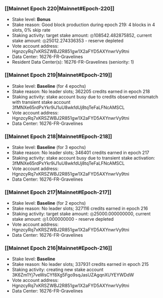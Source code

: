 ### [[Mainnet Epoch 220|Mainnet#Epoch-220]]
* Stake level: **Bonus**
* Stake reason: Good block production during epoch 219: 4 blocks in 4 slots, 0% skip rate
* Staking activity: target stake amount: ◎108542.482875852, current stake amount: ◎25012.274336353 - reserve depleted
* Vote account address: HgnzcyRq7xKRSZWBJ2R851gw1X2aFYD5AXYnwrVy9tni
* Data Center: 16276-FR-Gravelines
* Resident Data Center(s): 16276-FR-Gravelines (seniority: 1)
### [[Mainnet Epoch 219|Mainnet#Epoch-219]]
* Stake level: **Baseline** (for 4 epochs)
* Stake reason: No leader slots; 362205 credits earned in epoch 218
* Staking activity: stake account busy due to credits observed mismatch with transient stake account 3fMNXe65rdPxYkr9iJ1uU8wkfdUj8tqTeFaLFNcAMSCL
* Vote account address: HgnzcyRq7xKRSZWBJ2R851gw1X2aFYD5AXYnwrVy9tni
* Data Center: 16276-FR-Gravelines
### [[Mainnet Epoch 218|Mainnet#Epoch-218]]
* Stake level: **Baseline** (for 3 epochs)
* Stake reason: No leader slots; 346401 credits earned in epoch 217
* Staking activity: stake account busy due to transient stake activation: 3fMNXe65rdPxYkr9iJ1uU8wkfdUj8tqTeFaLFNcAMSCL
* Vote account address: HgnzcyRq7xKRSZWBJ2R851gw1X2aFYD5AXYnwrVy9tni
* Data Center: 16276-FR-Gravelines
### [[Mainnet Epoch 217|Mainnet#Epoch-217]]
* Stake level: **Baseline** (for 2 epochs)
* Stake reason: No leader slots; 327116 credits earned in epoch 216
* Staking activity: target stake amount: ◎25000.000000000, current stake amount: ◎1.000000000 - reserve depleted
* Vote account address: HgnzcyRq7xKRSZWBJ2R851gw1X2aFYD5AXYnwrVy9tni
* Data Center: 16276-FR-Gravelines
### [[Mainnet Epoch 216|Mainnet#Epoch-216]]
* Stake level: **Baseline**
* Stake reason: No leader slots; 337931 credits earned in epoch 215
* Staking activity: creating new stake account 3K6Zm1Yj7veWsCYf8Xg5Fgo9sqJasUZAgqnXUYEYWDdW
* Vote account address: HgnzcyRq7xKRSZWBJ2R851gw1X2aFYD5AXYnwrVy9tni
* Data Center: 16276-FR-Gravelines
